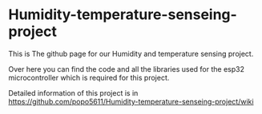 # Humidity-temperature-senseing-project


This is The github page for our Humidity and temperature sensing project.

Over here you can find the code and all the libraries used for the esp32 microcontroller which is required for this project. 

Detailed information of this project is in https://github.com/popo5611/Humidity-temperature-senseing-project/wiki
